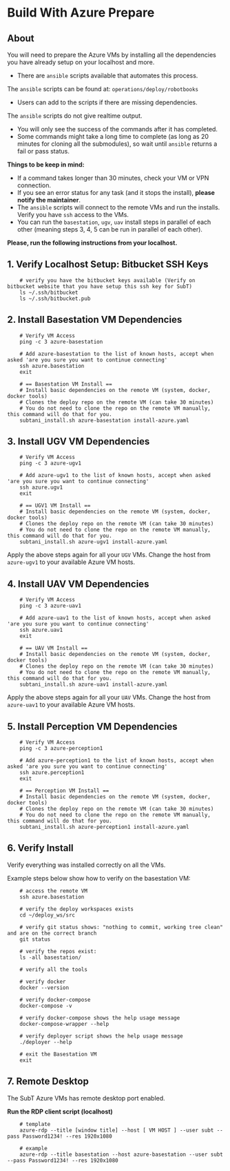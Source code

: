 # Build With Azure Prepare

## About

You will need to prepare the Azure VMs by installing all the dependencies you have already setup on your localhost and more.

- There are `ansible` scripts available that automates this process.

The `ansible` scripts can be found at: `operations/deploy/robotbooks`

- Users can add to the scripts if there are missing dependencies.

The `ansible` scripts do not give realtime output.

- You will only see the success of the commands after it has completed.
- Some commands might take a long time to complete (as long as 20 minutes for cloning all the submodules), so wait until `ansible` returns a fail or pass status.

**Things to be keep in mind:**

- If a command takes longer than 30 minutes, check your VM or VPN connection.
- If you see an error status for any task (and it stops the install), **please notify the maintainer**.
- The `ansible` scripts will connect to the remote VMs and run the installs. Verify you have `ssh` access to the VMs.
- You can run the `basestation`, `ugv`, `uav` install steps in parallel of each other (meaning steps 3, 4, 5 can be run in parallel of each other).

**Please, run the following instructions from your localhost.**

## 1. Verify Localhost Setup: Bitbucket SSH Keys

        # verify you have the bitbucket keys available (Verify on bitbucket website that you have setup this ssh key for SubT)
        ls ~/.ssh/bitbucket
        ls ~/.ssh/bitbucket.pub

## 2. Install Basestation VM Dependencies

        # Verify VM Access
        ping -c 3 azure-basestation

        # Add azure-basestation to the list of known hosts, accept when asked 'are you sure you want to continue connecting'
        ssh azure.basestation
        exit

        # == Basestation VM Install ==
        # Install basic dependencies on the remote VM (system, docker, docker tools)
        # Clones the deploy repo on the remote VM (can take 30 minutes)
        # You do not need to clone the repo on the remote VM manually, this command will do that for you.
        subtani_install.sh azure-basestation install-azure.yaml

## 3. Install UGV VM Dependencies

        # Verify VM Access
        ping -c 3 azure-ugv1

        # Add azure-ugv1 to the list of known hosts, accept when asked 'are you sure you want to continue connecting'
        ssh azure.ugv1
        exit

        # == UGV1 VM Install ==
        # Install basic dependencies on the remote VM (system, docker, docker tools)
        # Clones the deploy repo on the remote VM (can take 30 minutes)
        # You do not need to clone the repo on the remote VM manually, this command will do that for you.
        subtani_install.sh azure-ugv1 install-azure.yaml

Apply the above steps again for all your `UGV` VMs. Change the host from `azure-ugv1` to your available Azure VM hosts.

## 4. Install UAV VM Dependencies

        # Verify VM Access
        ping -c 3 azure-uav1

        # Add azure-uav1 to the list of known hosts, accept when asked 'are you sure you want to continue connecting'
        ssh azure.uav1
        exit

        # == UAV VM Install ==
        # Install basic dependencies on the remote VM (system, docker, docker tools)
        # Clones the deploy repo on the remote VM (can take 30 minutes)
        # You do not need to clone the repo on the remote VM manually, this command will do that for you.
        subtani_install.sh azure-uav1 install-azure.yaml

Apply the above steps again for all your `UAV` VMs. Change the host from `azure-uav1` to your available Azure VM hosts.

## 5. Install Perception VM Dependencies

        # Verify VM Access
        ping -c 3 azure-perception1

        # Add azure-perception1 to the list of known hosts, accept when asked 'are you sure you want to continue connecting'
        ssh azure.perception1
        exit

        # == Perception VM Install ==
        # Install basic dependencies on the remote VM (system, docker, docker tools)
        # Clones the deploy repo on the remote VM (can take 30 minutes)
        # You do not need to clone the repo on the remote VM manually, this command will do that for you.
        subtani_install.sh azure-perception1 install-azure.yaml

## 6. Verify Install

Verify everything was installed correctly on all the VMs.

Example steps below show how to verify on the basestation VM:

        # access the remote VM
        ssh azure.basestation

        # verify the deploy workspaces exists
        cd ~/deploy_ws/src

        # verify git status shows: "nothing to commit, working tree clean" and are on the correct branch
        git status

        # verify the repos exist:
        ls -all basestation/

        # verify all the tools

        # verify docker
        docker --version

        # verify docker-compose
        docker-compose -v

        # verify docker-compose shows the help usage message
        docker-compose-wrapper --help

        # verify deployer script shows the help usage message
        ./deployer --help

        # exit the Basestation VM
        exit

## 7. Remote Desktop

The SubT Azure VMs has remote desktop port enabled.

**Run the RDP client script (localhost)**

        # template
        azure-rdp --title [window title] --host [ VM HOST ] --user subt --pass Password1234! --res 1920x1080

        # example
        azure-rdp --title basestation --host azure-basestation --user subt --pass Password1234! --res 1920x1080

